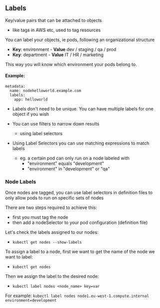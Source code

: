## Labels

Key/value pairs that can be attached to objects
  - like tags in AWS etc, used to tag resources

You can label your objects, ie pods, following an organizational structure
  - **Key**: environment - **Value** dev / staging / qa / prod
  - **Key**: department - **Value** IT / HR / marketing

This way you will know which environment your pods belong to.

#### Example:

```
metadata:
  name: nodehelloworld.example.com
  labels:
    app: helloworld
```

- Labels don't need to be unique. You can have multiple labels for one object if you wish
- You can use filters to narrow down results
  - using label selectors

- Using Label Selectors you can use matching expressions to match labels
  - eg. a certain pod can only run on a node labeled with
    - "environment" equals "development"
    - "environment" in "development" or "qa"


### Node Labels

Once nodes are tagged, you can use label selectors in definition files to only allow pods to run on specific sets of nodes

There are two steps required to achieve this:
  - first you must tag the node
  - then add a nodeSelector to your pod configuration (definition file)

Let's check the labels assigned to our nodes:
  - `kubectl get nodes --show-labels`

To assign a label to a node, first we want to get the name of the node we want to label:
  - `kubectl get nodes`

Then we assign the label to the desired node:
  - `kubectl label nodes <node_name> key=var`

For example: `kubectl label nodes node1.eu-west-1.compute.internal environment=development`
